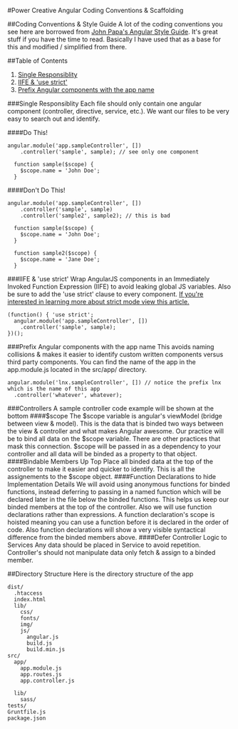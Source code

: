 #Power Creative Angular Coding Conventions & Scaffolding

##Coding Conventions & Style Guide
A lot of the coding conventions you see here are borrowed from [John Papa's Angular Style Guide](https://github.com/johnpapa/angularjs-styleguide). It's great stuff if you have the time to read. Basically I have used that as a base for this and modified / simplified from there.

##Table of Contents

1. [Single Responsiblity](#1)
1. [IIFE & 'use strict'](#2)
1. [Prefix Angular components with the app name](#3)

###Single Responsiblity
Each file should only contain one angular component (controller, directive, service, etc.). We want our files to be very easy to search out and identify.

####Do This!
```
angular.module('app.sampleController', [])
    .controller('sample', sample); // see only one component

  function sample($scope) {
    $scope.name = 'John Doe';
  }
```
####Don't Do This!
```
angular.module('app.sampleController', [])
    .controller('sample', sample)
    .controller('sample2', sample2); // this is bad

  function sample($scope) {
    $scope.name = 'John Doe';
  }
  
  function sample2($scope) {
    $scope.name = 'Jane Doe';
  }
```

###IIFE & 'use strict'
Wrap AngularJS components in an Immediately Invoked Function Expression (IIFE) to avoid leaking global JS variables. Also be sure to add the 'use strict' clause to every component. [If you're interested in learning more about strict mode view this article.](http://ejohn.org/blog/ecmascript-5-strict-mode-json-and-more/)

```
(function() { 'use strict';
  angular.module('app.sampleController', [])
    .controller('sample', sample);
})();
```
###Prefix Angular components with the app name
This avoids naming collisions & makes it easier to identify custom written components versus third party components. You can find the name of the app in the app.module.js located in the src/app/ directory.
```
angular.module('lnx.sampleController', []) // notice the prefix lnx which is the name of this app
  .controller('whatever', whatever);
```

###Controllers
A sample controller code example will be shown at the bottom
####$scope
The $scope variable is angular's viewModel (bridge between view & model). This is the data that is binded two ways between the view & controller and what makes Angular awesome. Our practice will be to bind all data on the $scope variable. There are other practices that mask this connection. $scope will be passed in as a dependency to your controller and all data will be binded as a property to that object.
####Bindable Members Up Top
Place all binded data at the top of the controller to make it easier and quicker to identify. This is all the assignements to the $scope object.
####Function Declarations to hide Implementation Details
We will avoid using anonymous functions for binded functions, instead deferring to passing in a named function which will be declared later in the file below the binded functions. This helps us keep our binded members at the top of the controller. Also we will use function declarations rather than expressions. A function declaration's scope is hoisted meaning you can use a function before it is declared in the order of code. Also function declarations will show a very visible syntactical difference from the binded members above.
####Defer Controller Logic to Services
Any data should be placed in Service to avoid repetition. Controller's should not manipulate data only fetch & assign to a binded member.


##Directory Structure
Here is the directory structure of the app
```
dist/
  .htaccess
  index.html
  lib/
    css/
    fonts/
    img/
    js/
      angular.js
      build.js
      build.min.js
src/
  app/
    app.module.js
    app.routes.js
    app.controller.js
    
  lib/
    sass/
tests/
Gruntfile.js
package.json
  
```
